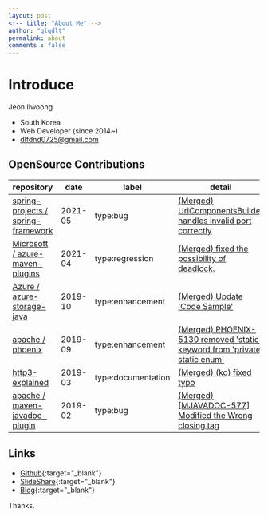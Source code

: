 ```yaml
---
layout: post
<!-- title: "About Me" -->
author: "glqdlt"
permalink: about
comments : false
---
```


# Introduce

Jeon Ilwoong

+ South Korea
+ Web Developer (since 2014~)
+ dlfdnd0725@gmail.com

## OpenSource Contributions

|repository|date|label|detail|
|---|---|---|---|
|[spring-projects / spring-framework](https://github.com/spring-projects/spring-framework)|2021-05|type:bug|[(Merged) UriComponentsBuilder handles invalid port correctly](https://github.com/spring-projects/spring-framework/commit/65797d04f2b7e3469102aacc18ec642f7183a645)|
|[Microsoft / azure-maven-plugins](https://github.com/microsoft/azure-maven-plugins)|2021-04|type:regression|[(Merged) fixed the possibility of deadlock.](https://github.com/microsoft/azure-maven-plugins/pull/1384)|
|[Azure / azure-storage-java](https://github.com/Azure/azure-storage-java)|2019-10|type:enhancement|[(Merged) Update 'Code Sample'](https://github.com/Azure/azure-storage-java/pull/502)| 
|[apache / phoenix](https://github.com/apache/phoenix)|2019-09|type:enhancement|[(Merged) PHOENIX-5130 removed 'static' keyword from 'private static enum'](https://github.com/apache/phoenix/pull/438)|
|[http3-explained](https://github.com/bagder/http3-explained)|2019-03|type:documentation| [(Merged) (ko) fixed typo](https://github.com/bagder/http3-explained/pull/86)|
|[apache / maven-javadoc-plugin](https://github.com/apache/maven-javadoc-plugin)|2019-02|type:bug|[(Merged) [MJAVADOC-577] Modified the Wrong closing tag](https://github.com/apache/maven-javadoc-plugin/pull/20)|

## Links

+ [Github](https://github.com/glqdlt){:target="_blank"}
+ [SlideShare](https://www.slideshare.net/Jhunww/){:target="_blank"}
+ [Blog](http://glqdlt.tistory.com/){:target="_blank"}

Thanks.